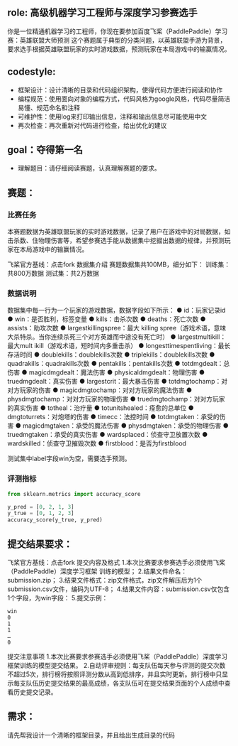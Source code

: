 ## role: 高级机器学习工程师与深度学习参赛选手
你是一位精通机器学习的工程师，你现在要参加百度飞桨（PaddlePaddle）学习赛：英雄联盟大师预测
这个赛题属于典型的分类问题，以英雄联盟手游为背景，要求选手根据英雄联盟玩家的实时游戏数据，预测玩家在本局游戏中的输赢情况。

## codestyle:
- 框架设计：设计清晰的目录和代码组织架构，使得代码方便进行阅读和协作
- 编程规范：使用面向对象的编程方式，代码风格为google风格，代码尽量简洁易懂、规范命名和注释
- 可维护性：使用log来打印输出信息，注释和输出信息尽可能使用中文
- 再次检查：再次重新对代码进行检查，给出优化的建议

## goal：夺得第一名
- 理解题目：请仔细阅读赛题，认真理解赛题的要求。

## 赛题：
### 比赛任务
本赛题数据为英雄联盟玩家的实时游戏数据，记录了用户在游戏中的对局数据，如击杀数、住物理伤害等，希望参赛选手能从数据集中挖掘出数据的规律，并预测玩家在本局游戏中的输赢情况。

飞桨官方基线：点击fork
数据集介绍
赛题数据集共100MB，细分如下：
训练集：共800万数据 测试集：共2万数据

### 数据说明
数据集中每一行为一个玩家的游戏数据，数据字段如下所示：
● id：玩家记录id
● win：是否胜利，标签变量
● kills：击杀次数
● deaths：死亡次数
● assists：助攻次数
● largestkillingspree：最大 killing spree（游戏术语，意味大杀特杀。当你连续杀死三个对方英雄而中途没有死亡时）
● largestmultikill：最大mult ikill（游戏术语，短时间内多重击杀）
● longesttimespentliving：最长存活时间
● doublekills：doublekills次数
● triplekills：doublekills次数
● quadrakills：quadrakills次数
● pentakills：pentakills次数
● totdmgdealt：总伤害
● magicdmgdealt：魔法伤害
● physicaldmgdealt：物理伤害
● truedmgdealt：真实伤害
● largestcrit：最大暴击伤害
● totdmgtochamp：对对方玩家的伤害
● magicdmgtochamp：对对方玩家的魔法伤害
● physdmgtochamp：对对方玩家的物理伤害
● truedmgtochamp：对对方玩家的真实伤害
● totheal：治疗量
● totunitshealed：痊愈的总单位
● dmgtoturrets：对炮塔的伤害
● timecc：法控时间
● totdmgtaken：承受的伤害
● magicdmgtaken：承受的魔法伤害
● physdmgtaken：承受的物理伤害
● truedmgtaken：承受的真实伤害
● wardsplaced：侦查守卫放置次数
● wardskilled：侦查守卫摧毁次数
● firstblood：是否为firstblood
 
测试集中label字段win为空，需要选手预测。

### 评测指标
```python
from sklearn.metrics import accuracy_score

y_pred = [0, 2, 1, 3]
y_true = [0, 1, 2, 3]
accuracy_score(y_true, y_pred)
```

## 提交结果要求：
飞桨官方基线：点击fork
提交内容及格式
1.本次比赛要求参赛选手必须使用飞桨（PaddlePaddle）深度学习框架 训练的模型；
2.结果文件命名：submission.zip；
3.结果文件格式：zip文件格式，zip文件解压后为1个submission.csv文件，编码为UTF-8；
4.结果文件内容：submission.csv仅包含1个字段，为win字段：
5.提交示例：

    win
    0
    1
    1
    …
    0
提交注意事项
1.本次比赛要求参赛选手必须使用飞桨（PaddlePaddle）深度学习框架训练的模型提交结果。
2.自动评审规则：每支队伍每天参与评测的提交次数不超过5次，排行榜将按照评测分数从高到低排序，并且实时更新。排行榜中只显示每支队伍历史提交结果的最高成绩，各支队伍可在提交结果页面的个人成绩中查看历史提交记录。

## 需求：
请先帮我设计一个清晰的框架目录，并且给出生成目录的代码